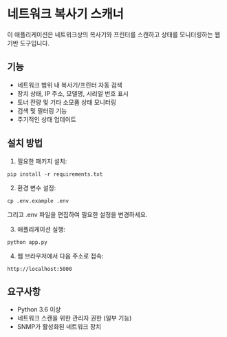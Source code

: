 # 네트워크 복사기 스캐너

이 애플리케이션은 네트워크상의 복사기와 프린터를 스캔하고 상태를 모니터링하는 웹 기반 도구입니다.

## 기능

- 네트워크 범위 내 복사기/프린터 자동 검색
- 장치 상태, IP 주소, 모델명, 시리얼 번호 표시
- 토너 잔량 및 기타 소모품 상태 모니터링
- 검색 및 필터링 기능
- 주기적인 상태 업데이트

## 설치 방법

1. 필요한 패키지 설치:
```
pip install -r requirements.txt
```

2. 환경 변수 설정:
```
cp .env.example .env
```
그리고 .env 파일을 편집하여 필요한 설정을 변경하세요.

3. 애플리케이션 실행:
```
python app.py
```

4. 웹 브라우저에서 다음 주소로 접속:
```
http://localhost:5000
```

## 요구사항

- Python 3.6 이상
- 네트워크 스캔을 위한 관리자 권한 (일부 기능)
- SNMP가 활성화된 네트워크 장치 